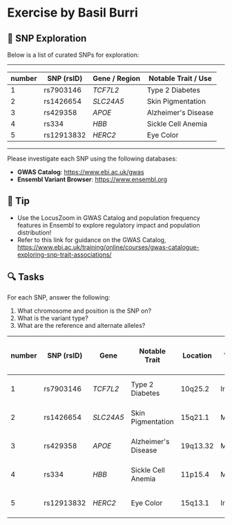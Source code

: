 # Exercise by Basil Burri

## 🧬 SNP Exploration 
Below is a list of curated SNPs for exploration: 

---

| number  | SNP (rsID)  | Gene / Region  | Notable Trait / Use  |
|---------|-------------|----------------|----------------------|
| 1       | rs7903146   | *TCF7L2*       | Type 2 Diabetes      |
| 2       | rs1426654   | *SLC24A5*      | Skin Pigmentation    |
| 3       | rs429358    | *APOE*         | Alzheimer's Disease  |
| 4       | rs334       | *HBB*          | Sickle Cell Anemia   |
| 5       | rs12913832  | *HERC2*        | Eye Color            |

---

Please investigate each SNP using the following databases:

- **GWAS Catalog**: https://www.ebi.ac.uk/gwas  
- **Ensembl Variant Browser**: https://www.ensembl.org
  
## 📌 **Tip**
- Use the LocusZoom in GWAS Catalog and population frequency features in Ensembl to explore regulatory impact and population distribution!
- Refer to this link for guidance on the GWAS Catalog, https://www.ebi.ac.uk/training/online/courses/gwas-catalogue-exploring-snp-trait-associations/

## 🔍 Tasks
For each SNP, answer the following:

1. What chromosome and position is the SNP on?
2. What is the variant type?
3. What are the reference and alternate alleles?

| number  | SNP (rsID)  | Gene        | Notable Trait        | Location | Variant  | Reference allele / Alternative allele(s) |
|---------|-------------|-------------|----------------------|----------|----------|------------------------------------------|
| 1       | rs7903146   | *TCF7L2*    | Type 2 Diabetes      | 10q25.2  | Intron   | C/G/T (forward strand)                   |
| 2       | rs1426654   | *SLC24A5*   | Skin Pigmentation    | 15q21.1  | Missense | A/G/T (forward strand)                   |
| 3       | rs429358    | *APOE*      | Alzheimer's Disease  | 19q13.32 | Missense | T/C (forward strand)                     |
| 4       | rs334       | *HBB*       | Sickle Cell Anemia   | 11p15.4  | Missense | T/A/C/G (forward strand)                 |
| 5       | rs12913832  | *HERC2*     | Eye Color            | 15q13.1  | Intron   | G/A/C (forward strand)                   |


